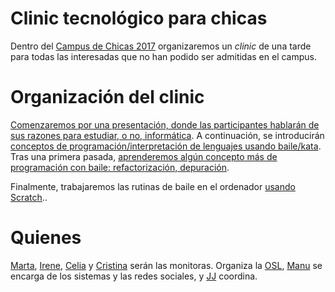 # Clinic tecnológico para chicas

Dentro del
[Campus de Chicas 2017](http://sereingeniera.ugr.es/campus-2017) organizaremos un *clinic* de una tarde para todas las interesadas que no han podido ser admitidas en el campus.

# Organización del clinic

[Comenzaremos por una presentación, donde las participantes hablarán de sus razones para estudiar, o no, informática](fichas/dia-1/presentacion.md). A continuación, se introducirán [conceptos de programación/interpretación de lenguajes usando baile/kata](fichas/dia-1/bailando.md). Tras una primera pasada, [aprenderemos algún concepto más de programación con baile: refactorización, depuración](fichas/dia-2/bailando.md). 

Finalmente, trabajaremos las rutinas de baile en el ordenador [usando Scratch](fichas/dia-2/scratch.md)..

# Quienes

[Marta](https://github.com/mgmacias95),
[Irene](https://github.com/ireneherlo),
[Celia](https://github.com/AIKUME)
y [Cristina](https://github.com/CristinaHG) serán las
monitoras. Organiza
la [OSL](http://osl.ugr.es), [Manu](http://github.com/makova) se
encarga de los sistemas y las redes sociales,
y [JJ](http://jj.github.io) coordina. 
